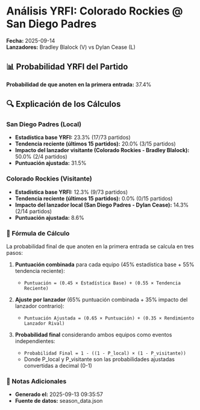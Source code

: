 # Análisis YRFI: Colorado Rockies @ San Diego Padres

**Fecha:** 2025-09-14  
**Lanzadores:** Bradley Blalock (V) vs Dylan Cease (L)

## 📊 Probabilidad YRFI del Partido

**Probabilidad de que anoten en la primera entrada:** 37.4%

## 🔍 Explicación de los Cálculos

### San Diego Padres (Local)
- **Estadística base YRFI:** 23.3% (17/73 partidos)
- **Tendencia reciente (últimos 15 partidos):** 20.0% (3/15 partidos)
- **Impacto del lanzador visitante (Colorado Rockies - Bradley Blalock):** 50.0% (2/4 partidos)
- **Puntuación ajustada:** 31.5%

### Colorado Rockies (Visitante)
- **Estadística base YRFI:** 12.3% (9/73 partidos)
- **Tendencia reciente (últimos 15 partidos):** 0.0% (0/15 partidos)
- **Impacto del lanzador local (San Diego Padres - Dylan Cease):** 14.3% (2/14 partidos)
- **Puntuación ajustada:** 8.6%

### 📝 Fórmula de Cálculo

La probabilidad final de que anoten en la primera entrada se calcula en tres pasos:

1. **Puntuación combinada** para cada equipo (45% estadística base + 55% tendencia reciente):
   - `Puntuación = (0.45 × Estadística Base) + (0.55 × Tendencia Reciente)`

2. **Ajuste por lanzador** (65% puntuación combinada + 35% impacto del lanzador contrario):
   - `Puntuación Ajustada = (0.65 × Puntuación) + (0.35 × Rendimiento Lanzador Rival)`

3. **Probabilidad final** considerando ambos equipos como eventos independientes:
   - `Probabilidad Final = 1 - ((1 - P_local) × (1 - P_visitante))`
   - Donde P_local y P_visitante son las probabilidades ajustadas convertidas a decimal (0-1)

### 📌 Notas Adicionales

- **Generado el:** 2025-09-13 09:35:57
- **Fuente de datos:** season_data.json
